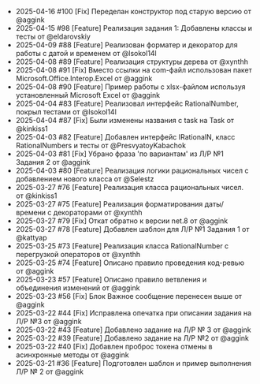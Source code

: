 * 2025-04-16 #100 [Fix] Переделан конструктор под старую версию от @aggink
* 2025-04-15 #98 [Feature] Реализация задания 1: Добавлены классы и тесты от @eldarovskiy
* 2025-04-09 #88 [Feature] Реализован форматер и декоратор для работы с датой и временем от @lsokol14l
* 2025-04-08 #89 [Feature] Реализация структуры дерева от @xynthh
* 2025-04-08 #91 [Fix] Вместо ссылки на com-файл использован пакет Microsoft.Office.Interop.Excel от @aggink
* 2025-04-08 #90 [Feature] Пример работы с xlsx-файлом используя установленный Microsoft Excel от @aggink
* 2025-04-04 #83 [Feature] Реализовал интерфейс RationalNumber, покрыл тестами от @lsokol14l
* 2025-04-04 #87 [Fix] Были изменены названия с task на Task от @kinkiss1
* 2025-04-03 #82 [Feature] Добавлен интерфейс IRationalN, класс RationalNumbers и тесты от @PresvyatoyKabachok
* 2025-04-03 #81 [Fix] Убрано фраза 'по вариантам' из Л/Р №1 Задания 2 от @aggink
* 2025-04-03 #80 [Feature] Реализация логики рациональных чисел с добавлением нового класса  от @Selestz
* 2025-03-27 #76 [Feature] Реализация класса рациональных чисел. от @kinkiss1
* 2025-03-27 #75 [Feature] Реализация форматирования даты/времени с декораторами от @xynthh
* 2025-03-27 #79 [Fix] Откат обратно к версии net.8 от @aggink
* 2025-03-27 #78 [Feature] Добавлен шаблон для Л/Р №1 Задания 1 от @kattyap
* 2025-03-25 #73 [Feature] Реализация класса RationalNumber с перегрузкой операторов от @xynthh
* 2025-03-25 #74 [Feature] Описано правило проведения код-ревью от @aggink
* 2025-03-23 #57 [Feature] Описано правило ветвления и объединения изменений от @aggink
* 2025-03-23 #56 [Fix] Блок Важное сообщение перенесен выше от @aggink
* 2025-03-22 #44 [Fix] Исправлена опечатка при описании задания на Л/Р №3 от @aggink
* 2025-03-22 #43 [Feature] Добавлено задание на Л/Р № 3 от @aggink
* 2025-03-22 #39 [Feature] Добавлено задание на Л/Р №2 от @aggink
* 2025-03-22 #40 [Fix] Добавлен проброс токена отмены в асинхронные методы от @aggink
* 2025-03-21 #36 [Feature] Подготовлен шаблон и пример выполнения Л/Р № 2 от @aggink
